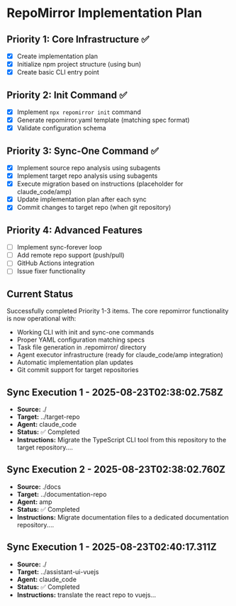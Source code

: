 # RepoMirror Implementation Plan

## Priority 1: Core Infrastructure ✅
- [x] Create implementation plan
- [x] Initialize npm project structure (using bun)
- [x] Create basic CLI entry point

## Priority 2: Init Command ✅
- [x] Implement `npx repomirror init` command
- [x] Generate repomirror.yaml template (matching spec format)
- [x] Validate configuration schema

## Priority 3: Sync-One Command ✅
- [x] Implement source repo analysis using subagents
- [x] Implement target repo analysis using subagents
- [x] Execute migration based on instructions (placeholder for claude_code/amp)
- [x] Update implementation plan after each sync
- [x] Commit changes to target repo (when git repository)

## Priority 4: Advanced Features
- [ ] Implement sync-forever loop
- [ ] Add remote repo support (push/pull)
- [ ] GitHub Actions integration
- [ ] Issue fixer functionality

## Current Status
Successfully completed Priority 1-3 items. The core repomirror functionality is now operational with:
- Working CLI with init and sync-one commands
- Proper YAML configuration matching specs
- Task file generation in .repomirror/ directory
- Agent executor infrastructure (ready for claude_code/amp integration)
- Automatic implementation plan updates
- Git commit support for target repositories

## Sync Execution 1 - 2025-08-23T02:38:02.758Z
- **Source:** ./
- **Target:** ../target-repo
- **Agent:** claude_code
- **Status:** ✅ Completed
- **Instructions:** Migrate the TypeScript CLI tool from this repository to the target repository....


## Sync Execution 2 - 2025-08-23T02:38:02.760Z
- **Source:** ./docs
- **Target:** ../documentation-repo
- **Agent:** amp
- **Status:** ✅ Completed
- **Instructions:** Migrate documentation files to a dedicated documentation repository....


## Sync Execution 1 - 2025-08-23T02:40:17.311Z
- **Source:** ./
- **Target:** ../assistant-ui-vuejs
- **Agent:** claude_code
- **Status:** ✅ Completed
- **Instructions:** translate the react repo to vuejs...

